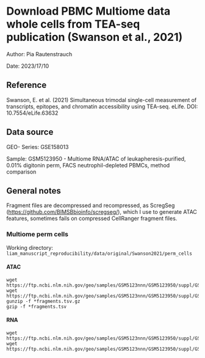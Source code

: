 # Download PBMC Multiome data whole cells from TEA-seq publication (Swanson et al., 2021)
Author: Pia Rautenstrauch

Date: 2023/17/10

## Reference
Swanson, E. et al. (2021) Simultaneous trimodal single-cell measurement of transcripts, epitopes, and chromatin accessibility using TEA-seq. eLife. DOI: 10.7554/eLife.63632 
    
## Data source
GEO- Series: GSE158013

Sample: GSM5123950 - Multiome RNA/ATAC of leukapheresis-purified, 0.01% digitonin perm, FACS neutrophil-depleted PBMCs, method comparison

## General notes
Fragment files are decompressed and recompressed, as ScregSeg (https://github.com/BIMSBbioinfo/scregseg/), which I use to generate ATAC features, sometimes fails on compressed CellRanger fragment files.

### Multiome perm cells
Working directory: ```liam_manuscript_reproducibility/data/original/Swanson2021/perm_cells```

#### ATAC
```
wget https://ftp.ncbi.nlm.nih.gov/geo/samples/GSM5123nnn/GSM5123950/suppl/GSM5123950%5FX066%2DMP0C1W2%5Fleukopak%5Fperm%2Dcells%5Fmultiome%5F200M%5Fatac%5Ffiltered%5Ffragments%2Etsv%2Egz
wget https://ftp.ncbi.nlm.nih.gov/geo/samples/GSM5123nnn/GSM5123950/suppl/GSM5123950%5FX066%2DMP0C1W2%5Fleukopak%5Fperm%2Dcells%5Fmultiome%5F200M%5Fatac%5Ffiltered%5Fmetadata%2Ecsv%2Egz
gunzip -f *fragments.tsv.gz
gzip -f *fragments.tsv
```

#### RNA
```
wget https://ftp.ncbi.nlm.nih.gov/geo/samples/GSM5123nnn/GSM5123950/suppl/GSM5123950%5FX066%2DMP0C1W2%5Fleukopak%5Fperm%2Dcells%5Fmultiome%5F200M%5Fcellranger%2Darc%5Ffiltered%5Ffeature%5Fbc%5Fmatrix%2Eh5
wget https://ftp.ncbi.nlm.nih.gov/geo/samples/GSM5123nnn/GSM5123950/suppl/GSM5123950%5FX066%2DMP0C1W2%5Fleukopak%5Fperm%2Dcells%5Fmultiome%5F200M%5Fcellranger%2Darc%5Fper%5Fbarcode%5Fmetrics%2Ecsv%2Egz
```
